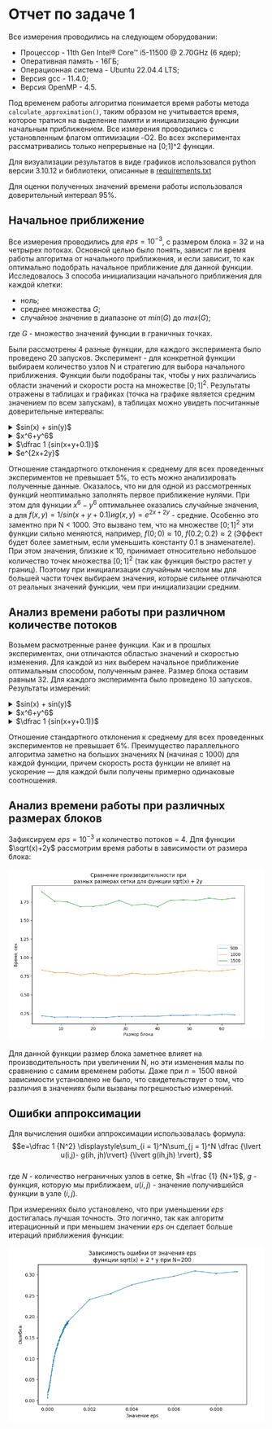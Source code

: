 # Отчет по задаче 1

Все измерения проводились на следующем оборудовании:

* Процессор - 11th Gen Intel® Core™ i5-11500 @ 2.70GHz (6 ядер);
* Оперативная память - 16ГБ;
* Операционная система - Ubuntu 22.04.4 LTS;
* Версия gcc - 11.4.0;
* Версия OpenMP - 4.5.

Под временем работы алгоритма понимается время работы метода `calculate_approximation()`, таким образом не учитывается
время, которое тратися на выделение памяти и инициализацию функции начальным приближением. Все измерения проводились с
установленным флагом оптимизации -O2.
Во всех экспериментах рассматривались только непрерывные на [0;1]^2 функции.

Для визуализации результатов в виде графиков использовался python версии
3.10.12 и библиотеки, описанные
в [requirements.txt](https://github.com/aartdem/comp-math/blob/main/work1/requirements.txt)

Для оценки полученных значений времени работы использовался доверительный интервал 95%.

## Начальное приближение

Все измерения проводились для $eps=10^{-3}$, с размером блока = 32 и на четрырех потоках.
Основной целью было понять, зависит ли время работы алгоритма от
начального приближения, и если зависит, то как оптимально подобрать начальное приближение для данной функции.
Исследовалось 3 способа инициализации начального приближения для каждой клетки:

* ноль;
* среднее множества $G$;
* случайное значение в диапазоне от $min(G)$ до $max(G)$;

где $G$ - множество значений функции в граничных точках.

Были рассмотрены 4 разные функции, для каждого эксперимента было проведено 20 запусков.
Эксперимент - для конкретной функции выбираем количество узлов N и стратегию для выбора начального приближения.
Функции были подобраны так, чтобы у них различались области значений и скорости роста на множестве $[0;1]^2$.
Результаты отражены в таблицах и графиках (точка на графике является средним значением по всем запускам),
в таблицах можно увидеть посчитанные доверительные интервалы:


<details>
  <summary> $sin(x) + sin(y)$ </summary>

![](https://github.com/aartdem/comp-math/blob/main/work1/imgs/init0.png)

|                    | 50               | 80               | 100              | 200              | 300              | 400              | 500              | 600              | 800              | 1000             | 1500             | 2000             |
|--------------------|------------------|------------------|------------------|------------------|------------------|------------------|------------------|------------------|------------------|------------------|------------------|------------------|
| нули               | $0.004\pm 0.004$ | $0.010\pm 0.010$ | $0.014\pm 0.014$ | $0.044\pm 0.045$ | $0.085\pm 0.086$ | $0.137\pm 0.138$ | $0.205\pm 0.206$ | $0.283\pm 0.285$ | $0.481\pm 0.482$ | $0.767\pm 0.768$ | $1.847\pm 1.869$ | $3.544\pm 3.557$ |
| среднее значение   | $0.002\pm 0.002$ | $0.004\pm 0.004$ | $0.006\pm 0.006$ | $0.021\pm 0.021$ | $0.040\pm 0.041$ | $0.065\pm 0.065$ | $0.097\pm 0.098$ | $0.135\pm 0.136$ | $0.230\pm 0.240$ | $0.370\pm 0.371$ | $0.896\pm 0.899$ | $1.719\pm 1.723$ |
| случайные значения | $0.002\pm 0.002$ | $0.004\pm 0.005$ | $0.007\pm 0.007$ | $0.022\pm 0.022$ | $0.042\pm 0.043$ | $0.068\pm 0.070$ | $0.102\pm 0.104$ | $0.140\pm 0.143$ | $0.241\pm 0.246$ | $0.383\pm 0.389$ | $0.924\pm 0.944$ | $1.778\pm 1.805$ |

</details>

<details>
  <summary> $x^6+y^6$ </summary>

![](https://github.com/aartdem/comp-math/blob/main/work1/imgs/init1.png)

|                    | 50               | 80               | 100              | 200              | 300              | 400              | 500              | 600              | 800              | 1000             | 1500             | 2000             |
|--------------------|------------------|------------------|------------------|------------------|------------------|------------------|------------------|------------------|------------------|------------------|------------------|------------------|
| нули               | $0.001\pm 0.001$ | $0.004\pm 0.004$ | $0.007\pm 0.007$ | $0.032\pm 0.032$ | $0.071\pm 0.071$ | $0.124\pm 0.124$ | $0.194\pm 0.195$ | $0.279\pm 0.280$ | $0.498\pm 0.499$ | $0.811\pm 0.813$ | $2.028\pm 2.032$ | $3.971\pm 3.982$ |
| среднее значение   | $0.003\pm 0.003$ | $0.004\pm 0.004$ | $0.006\pm 0.006$ | $0.019\pm 0.019$ | $0.044\pm 0.045$ | $0.079\pm 0.079$ | $0.126\pm 0.126$ | $0.182\pm 0.182$ | $0.327\pm 0.328$ | $0.541\pm 0.542$ | $1.357\pm 1.361$ | $2.665\pm 2.685$ |
| случайные значения | $0.004\pm 0.004$ | $0.007\pm 0.008$ | $0.009\pm 0.009$ | $0.026\pm 0.027$ | $0.050\pm 0.051$ | $0.078\pm 0.080$ | $0.116\pm 0.118$ | $0.160\pm 0.164$ | $0.271\pm 0.276$ | $0.429\pm 0.437$ | $1.042\pm 1.060$ | $1.992\pm 2.022$ |

</details>

<details>
  <summary> $\dfrac 1 {sin(x+y+0.1)}$ </summary>

![](https://github.com/aartdem/comp-math/blob/main/work1/imgs/init2.png)

|                    | 50               | 80               | 100              | 200              | 300              | 400              | 500              | 600              | 800              | 1000             |
|--------------------|------------------|------------------|------------------|------------------|------------------|------------------|------------------|------------------|------------------|------------------|
| нули               | $0.005\pm 0.005$ | $0.014\pm 0.014$ | $0.020\pm 0.020$ | $0.079\pm 0.079$ | $0.181\pm 0.181$ | $0.326\pm 0.327$ | $0.534\pm 0.535$ | $0.791\pm 0.792$ | $1.495\pm 1.496$ | $2.563\pm 2.564$ |
| среднее значение   | $0.003\pm 0.003$ | $0.006\pm 0.006$ | $0.009\pm 0.009$ | $0.046\pm 0.047$ | $0.117\pm 0.117$ | $0.221\pm 0.222$ | $0.375\pm 0.377$ | $0.567\pm 0.568$ | $1.105\pm 1.106$ | $1.929\pm 1.933$ |
| случайные значения | $0.008\pm 0.008$ | $0.027\pm 0.028$ | $0.048\pm 0.049$ | $0.126\pm 0.128$ | $0.234\pm 0.236$ | $0.369\pm 0.372$ | $0.546\pm 0.552$ | $0.751\pm 0.758$ | $1.267\pm 1.276$ | $1.998\pm 2.012$ |

</details>

<details>
  <summary> $e^{2x+2y}$ </summary>

![](https://github.com/aartdem/comp-math/blob/main/work1/imgs/init3.png)

|                    | 50               | 80               | 100              | 200              | 300              | 400              | 500              | 600              | 800              | 1000               |
|--------------------|------------------|------------------|------------------|------------------|------------------|------------------|------------------|------------------|------------------|--------------------|
| нули               | $0.009\pm 0.009$ | $0.036\pm 0.037$ | $0.068\pm 0.068$ | $0.410\pm 0.410$ | $1.016\pm 1.018$ | $1.917\pm 1.928$ | $3.254\pm 3.255$ | $4.918\pm 4.920$ | $9.493\pm 9.545$ | $16.358\pm 16.399$ |
| среднее значение   | $0.007\pm 0.008$ | $0.028\pm 0.028$ | $0.051\pm 0.051$ | $0.307\pm 0.307$ | $0.655\pm 0.656$ | $1.227\pm 1.228$ | $2.154\pm 2.155$ | $3.322\pm 3.324$ | $6.582\pm 6.600$ | $11.575\pm 11.582$ |
| случайные значения | $0.011\pm 0.011$ | $0.045\pm 0.045$ | $0.087\pm 0.088$ | $0.625\pm 0.628$ | $1.595\pm 1.605$ | $2.379\pm 2.390$ | $3.258\pm 3.274$ | $4.428\pm 4.444$ | $7.460\pm 7.489$ | $11.816\pm 11.857$ |

</details>

Отношение стандартного отклонения к среднему для всех проведенных экспериментов не превышает 5%, то есть можно
анализировать полученные данные.
Оказалось, что ни для одной из рассмотренных функций неоптимально заполнять первое приближение нулями. При этом для
функции $x^6 - y^6$ оптимальнее оказались случайные значения, а для $f(x,y)=1/sin(x+y+0.1) и g(x,y)=e^{2x+2y}$ -
средние.
Особенно это заментно при N < 1000.
Это вызвано тем, что на множестве $[0;1]^2$ эти функции сильно меняются, например, $f(0;0)\approx 10, \ f(0.2;0.2)
\approx 2$ (Эффект будет более заметным, если уменьшить константу 0.1 в знаменателе). При этом значения, близкие к 10,
принимает относительно небольшое количество точек множества $[0;1]^2$ (так как функция быстро растет у границ). Поэтому
при
инициализации случайным числом мы для большей части точек выбираем значения, которые сильнее отличаются от реальных
значений функции, чем при инициализации средним.

## Анализ времени работы при различном количестве потоков

Возьмем расмотренные ранее функции. Как и в прошлых экспериментах, они отличаются областью значений и скоростью
изменения.
Для каждой из них выберем начальное приближение оптимальным способом, полученным ранее. Размер блока оставим равным 32.
Для каждого эксперимента было проведено 10 запусков. Результаты измерений:

<details>
  <summary> $sin(x) + sin(y)$ </summary>

![](https://github.com/aartdem/comp-math/blob/main/work1/imgs/threads0.png)

</details>

<details>
  <summary> $x^6+y^6$ </summary>

![](https://github.com/aartdem/comp-math/blob/main/work1/imgs/threads1.png)

</details>

<details>
  <summary> $\dfrac 1 {sin(x+y+0.1)}$ </summary>

![](https://github.com/aartdem/comp-math/blob/main/work1/imgs/threads2.png)


</details>

Отношение стандартного отклонения к среднему для всех проведенных экспериментов не превышает 6%.
Преимущество параллельного алгоритма заметно на больших значениях N (начиная с 1000) для каждой функции, причем скорость роста функции не влияет на ускорение &mdash; для каждой были получены примерно одинаковые соотношения.

## Анализ времени работы при различных размерах блоков

Зафиксируем $eps=10^{-3}$ и количество потоков = 4. Для функции $\sqrt(x)+2y$ рассмотрим время работы в зависимости от
размера блока:

![](https://github.com/aartdem/comp-math/blob/main/work1/imgs/diffsizes.png)

Для данной функции размер блока заметнее влияет на производительность при увеличении N, но эти изменения малы по
сравнению с самим временем работы. Даже при $n=1500$ явной зависимости установлено не было, что свидетельствует о том,
что различия в значениях были вызваны погрешностью измерений.

## Ошибки аппроксимации

Для вычисления ошибки аппроксимации использовалась формула:
$$e=\dfrac 1 {N^2} \displaystyle\sum_{i = 1}^N\sum_{j = 1}^N \dfrac {\lvert u(i,j)- g(ih, jh)\rvert} {\lvert g(ih,jh)
\rvert}, $$    
где $N$ - количество неграничных узлов в сетке, $h =\frac {1} {N+1}$, $g$ - функция, которую мы приближаем, $u(i,j)$ -
значение получившейся функции в узле $(i,j)$.

При измерениях было установлено, что при уменьшении $eps$ достигалась лучшая точность. Это логично, так как алгоритм
итерационный и при меньшем значении $eps$ он сделает больше итераций приближения функции:

![](https://github.com/aartdem/comp-math/blob/main/work1/imgs/error.png)
